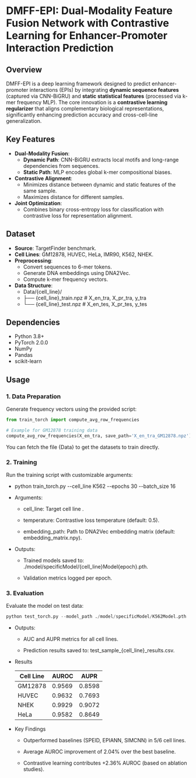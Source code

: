# DMFF-EPI: Dual-Modality Feature Fusion Network with Contrastive Learning for Enhancer-Promoter Interaction Prediction

## Overview
DMFF-EPI is a deep learning framework designed to predict enhancer-promoter interactions (EPIs) by integrating **dynamic sequence features** (captured via CNN-BiGRU) and **static statistical features** (processed via k-mer frequency MLP). The core innovation is a **contrastive learning regularizer** that aligns complementary biological representations, significantly enhancing prediction accuracy and cross-cell-line generalization.

## Key Features
- **Dual-Modality Fusion**:
  - **Dynamic Path**: CNN-BiGRU extracts local motifs and long-range dependencies from sequences.
  - **Static Path**: MLP encodes global k-mer compositional biases.
- **Contrastive Alignment**:
  - Minimizes distance between dynamic and static features of the same sample.
  - Maximizes distance for different samples.
- **Joint Optimization**:
  - Combines binary cross-entropy loss for classification with contrastive loss for representation alignment.

## Dataset
- **Source**: TargetFinder benchmark.
- **Cell Lines**: GM12878, HUVEC, HeLa, IMR90, K562, NHEK.
- **Preprocessing**:
  - Convert sequences to 6-mer tokens.
  - Generate DNA embeddings using DNA2Vec.
  - Compute k-mer frequency vectors.
- **Data Structure**:
   -  Data/{cell_line}/
    - ├── {cell_line}_train.npz # X_en_tra, X_pr_tra, y_tra
    - └── {cell_line}_test.npz # X_en_tes, X_pr_tes, y_tes
 

## Dependencies
- Python 3.8+
- PyTorch 2.0.0
- NumPy
- Pandas
- scikit-learn

## Usage

### 1. Data Preparation
Generate frequency vectors using the provided script:

```python
from train_torch import compute_avg_row_frequencies

# Example for GM12878 training data
compute_avg_row_frequencies(X_en_tra, save_path='X_en_tra_GM12878.npz')
```
You can fetch the file {Data} to get the datasets to train directly.

### 2. Training
Run the training script with customizable arguments:



  - python train_torch.py --cell_line K562 --epochs 30 --batch_size 16

- Arguments:
  - cell_line: Target cell line .

  - temperature: Contrastive loss temperature (default: 0.5).

  - embedding_path: Path to DNA2Vec embedding matrix (default: embedding_matrix.npy).

- Outputs:

  - Trained models saved to: ./model/specificModel/{cell_line}Model{epoch}.pth.

  - Validation metrics logged per epoch.

### 3. Evaluation
Evaluate the model on test data:
```python
python test_torch.py --model_path ./model/specificModel/K562Model.pth
```
  - Outputs:

    - AUC and AUPR metrics for all cell lines.

    - Prediction results saved to: test_sample_{cell_line}_results.csv.

  - Results
    
      | Cell Line | AUROC   | AUPR    |
      |-----------|---------|---------|
      | GM12878   | 0.9569  | 0.8598  |
      | HUVEC     | 0.9632  | 0.7693  |
      | NHEK      | 0.9929  | 0.9072  |
      | HeLa      | 0.9582  | 0.8649  |





  - Key Findings
    - Outperformed baselines (SPEID, EPIANN, SIMCNN) in 5/6 cell lines.

    - Average AUROC improvement of 2.04% over the best baseline.

    - Contrastive learning contributes +2.36% AUROC (based on ablation studies).
